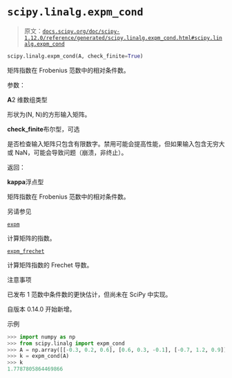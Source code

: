 # `scipy.linalg.expm_cond`

> 原文：[`docs.scipy.org/doc/scipy-1.12.0/reference/generated/scipy.linalg.expm_cond.html#scipy.linalg.expm_cond`](https://docs.scipy.org/doc/scipy-1.12.0/reference/generated/scipy.linalg.expm_cond.html#scipy.linalg.expm_cond)

```py
scipy.linalg.expm_cond(A, check_finite=True)
```

矩阵指数在 Frobenius 范数中的相对条件数。

参数：

**A**2 维数组类型

形状为(N, N)的方形输入矩阵。

**check_finite**布尔型，可选

是否检查输入矩阵只包含有限数字。禁用可能会提高性能，但如果输入包含无穷大或 NaN，可能会导致问题（崩溃，非终止）。

返回：

**kappa**浮点型

矩阵指数在 Frobenius 范数中的相对条件数。

另请参见

[`expm`](https://docs.scipy.org/doc/scipy-1.12.0/reference/generated/scipy.linalg.expm.html#scipy.linalg.expm "scipy.linalg.expm")

计算矩阵的指数。

[`expm_frechet`](https://docs.scipy.org/doc/scipy-1.12.0/reference/generated/scipy.linalg.expm_frechet.html#scipy.linalg.expm_frechet "scipy.linalg.expm_frechet")

计算矩阵指数的 Frechet 导数。

注意事项

已发布 1 范数中条件数的更快估计，但尚未在 SciPy 中实现。

自版本 0.14.0 开始新增。

示例

```py
>>> import numpy as np
>>> from scipy.linalg import expm_cond
>>> A = np.array([[-0.3, 0.2, 0.6], [0.6, 0.3, -0.1], [-0.7, 1.2, 0.9]])
>>> k = expm_cond(A)
>>> k
1.7787805864469866 
```
